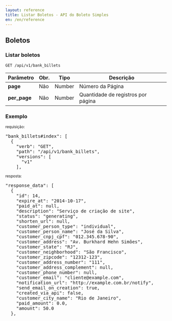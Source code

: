 ```yaml
---
layout: reference
title: Listar Boletos - API do Boleto Simples
en: /en/reference
---
```


## Boletos

### Listar boletos

<code>GET /api/v1/bank_billets</code>

<table class='table table-bordered features'>
  <thead>
    <tr>
      <th>Parâmetro</th>
      <th data-container="body" data-toggle="tooltip" title="Obrigatório">Obr.</th>
      <th>Tipo</th>
      <th>Descrição</th>
    </tr>
  </thead>
  <tbody>
  <tr>
    <td>
      <strong>page</strong>
      <br/>
    </td>
    <td>
      Não
    </td>
    <td>
      Number
    </td>
    <td>
      Número da Página
    </td>
  </tr>
  <tr>
    <td>
      <strong>per_page</strong>
    </td>
    <td>
      Não
    </td>
    <td>
      Number
    </td>
    <td>
      Quantidade de registros por página
    </td>
  </tr>
  </tbody>
</table>


### Exemplo

<small>requisição:</small>

<pre class="bash">"bank_billets#index": [
  {
    "verb": "GET",
    "path": "/api/v1/bank_billets",
    "versions": [
      "v1"
    ],
</pre>

<small>resposta:</small>

<pre class="json">"response_data": [
  {
    "id": 14,
    "expire_at": "2014-10-17",
    "paid_at": null,
    "description": "Serviço de criação de site",
    "status": "generating",
    "shorten_url": null,
    "customer_person_type": "individual",
    "customer_person_name": "José da Silva",
    "customer_cnpj_cpf": "012.345.678-90",
    "customer_address": "Av. Burkhard Hehn Simões",
    "customer_state": "RJ",
    "customer_neighborhood": "São Francisco",
    "customer_zipcode": "12312-123",
    "customer_address_number": "111",
    "customer_address_complement": null,
    "customer_phone_number": null,
    "customer_email": "cliente@example.com",
    "notification_url": "http://example.com.br/notify",
    "send_email_on_creation": true,
    "created_via_api": false,
    "customer_city_name": "Rio de Janeiro",
    "paid_amount": 0.0,
    "amount": 50.0
  },
</pre>
